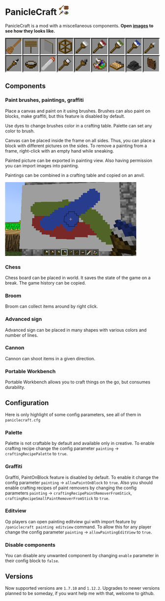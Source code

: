 # PanicleCraft ![](logo.png)

PanicleCraft is a mod with a miscellaneous components. **Open [images](IMAGES.md) to see how they looks like.**

![](images/screenshotcut_tab_items.png)

## Components

### Paint brushes, paintings, graffiti

Place a canvas and paint on it using brushes. Brushes can also paint on blocks, make graffiti, but this feature is disabled by default.

Use dyes to change brushes color in a crafting table. Palette can set any color to brush.

Canvas can be placed inside the frame on all sides. Thus, you can place a block with different pictures on the sides. To remove a painting from a frame, right-click with an empty hand while sneaking.

Painted picture can be exported in painting view. Also having permission you can import images into painting.

Paintings can be combined in a crafting table and copied on an anvil.

![](images/screenshot_painting_brush_02.png)

### Chess

Chess board can be placed in world. It saves the state of the game on a break. The game history can be copied.

### Broom

Broom can collect items around by right click.

### Advanced sign

Advanced sign can be placed in many shapes with various colors and number of lines.

### Cannon

Cannon can shoot items in a given direction.

### Portable Workbench

Portable Workbench allows you to craft things on the go, but consumes durability.

## Configuration

Here is only highlight of some config parameters, see all of them in `paniclecraft.cfg`

### Palette

Palette is not craftable by default and available only in creative. To enable crafting recipe change the config parameter `painting` → `craftingRecipePalette` to `true`.

### Graffiti

Graffiti, PaintOnBlock feature is disabled by default. To enable it change the config parameter `painting` → `allowPaintOnBlock` to `true`.
Also you should enable crafting recipes of paint removers by changing the config parameters `painting` → `craftingRecipePaintRemoverFromStick`, `craftingRecipeSmallPaintRemoverFromStick` to `true`.

### Editview

Op players can open painting editview gui with import feature by `/paniclecraft painting editview` command. To allow this for any player change the config parameter `painting` → `allowPaintingEditView` to `true`.

### Disable components

You can disable any unwanted component by changing `enable` parameter in their config block to `false`.

## Versions

Now supported versions are `1.7.10` and `1.12.2`. Upgrades to newer versions planned to be someday, if you want help me with that, welcome to github.
